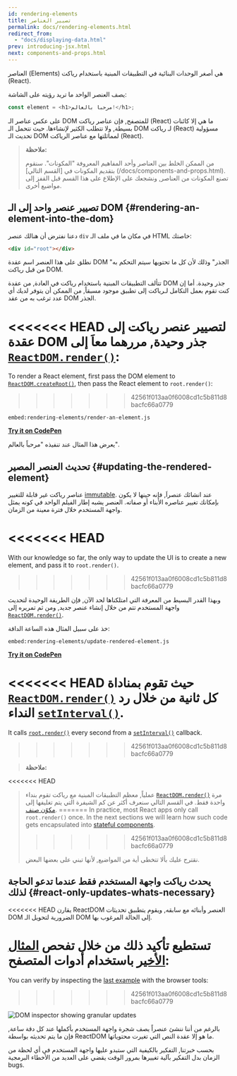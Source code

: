 ```yaml
---
id: rendering-elements
title: تصيير العناصر
permalink: docs/rendering-elements.html
redirect_from:
  - "docs/displaying-data.html"
prev: introducing-jsx.html
next: components-and-props.html
---
```


العناصر (Elements) هي أصغر الوحدات البنائية في التطبيقات المبنية باستخدام رياكت (React).

يصف العنصر الواحد ما تريد رؤيته على الشاشة:

```js
const element = <h1>مرحباً بالعالم!</h1>;
```


على عكس عناصر الـ DOM للمتصفح, فإن عناصر رياكت (React) ما هي إلا كائنات بسيطة, ولا تتطلب الكثير لإنشاءها. حيث تتحمل الـ DOM لـ رياكت  (React) مسؤولية تحديث الـ DOM لمماثلتها مع عناصر الرياكت (React).


>**ملاحظة:**
>
>من الممكن الخلط بين العناصر وأحد المفاهيم المعروفة "المكونات". سنقوم بتقديم المكونات في [القسم التالي] (/docs/components-and-props.html). تصنع المكونات من العناصر, ونشجعك على الإطلاع على هذا القسم قبل القفز إلى  مواضيع أخرى.

## تصيير عنصر واحد إلى الـ DOM {#rendering-an-element-into-the-dom}

دعنا نفترض أن هنالك عنصر `div` في مكان ما في ملف الـ HTML خاصتك:
```html
<div id="root"></div>
```

نطلق على هذا العنصر اسم عقدة DOM "الجذر" وذلك لأن كل ما تحتويها سيتم التحكم به من قبل رياكت DOM.

تتألف التطبيقات المبنية باستخدام رياكت في العادة, من عقدة DOM جذر وحيدة. أما إن كنت تقوم بعمل التكامل لـرياكت إلى تطبيق موجود مسبقاً, من الممكن أن يتوفر لديك أي عدد ترغب به من عقد DOM الجذر.

<<<<<<< HEAD
لتصيير عنصر رياكت إلى عقدة DOM جذر وحيدة, مررهما معاَ إلى [`ReactDOM.render()`](/docs/react-dom.html#render):
=======
To render a React element, first pass the DOM element to [`ReactDOM.createRoot()`](/docs/react-dom-client.html#createroot), then pass the React element to `root.render()`:
>>>>>>> 42561f013aa0f6008cd1c5b811d8bacfc66a0779

`embed:rendering-elements/render-an-element.js`

**[Try it on CodePen](https://codepen.io/gaearon/pen/ZpvBNJ?editors=1010)**

يعرض هذا المثال عند تنفيذه "مرحباً بالعالم".

## تحديث العنصر المصير {#updating-the-rendered-element}

عناصر رياكت غير قابلة للتغيير [immutable](https://en.wikipedia.org/wiki/Immutable_object). عند انشائك عنصراَ, فإنه حينها لا يكون بإمكانك تغيير عناصره الأبناء أو صفاته. العنصر يشبه إطار الفيلم الواحد في كونه يمثل واجهة المستخدم خلال فترة معينة من الزمان.

<<<<<<< HEAD
=======
With our knowledge so far, the only way to update the UI is to create a new element, and pass it to `root.render()`.
>>>>>>> 42561f013aa0f6008cd1c5b811d8bacfc66a0779

وبهذا القدر البسيط من المعرفة التي امتلكناها لحد الآن, فإن الطريقة الوحيدة لتحديث واجهة المستخدم تتم من خلال إنشاء عنصر جديد, ومن ثم تمريره إلى [`ReactDOM.render()`](/docs/react-dom.html#render).

خذ على سبيل المثال هذه الساعة الداقة: 

`embed:rendering-elements/update-rendered-element.js`

**[Try it on CodePen](https://codepen.io/gaearon/pen/gwoJZk?editors=1010)**

<<<<<<< HEAD
حيث تقوم بمناداة [`ReactDOM.render()`](/docs/react-dom.html#render) كل ثانية من خلال رد النداء [`setInterval()`](https://developer.mozilla.org/en-US/docs/Web/API/WindowTimers/setInterval).
=======
It calls [`root.render()`](/docs/react-dom.html#render) every second from a [`setInterval()`](https://developer.mozilla.org/en-US/docs/Web/API/WindowTimers/setInterval) callback.
>>>>>>> 42561f013aa0f6008cd1c5b811d8bacfc66a0779

>**ملاحظة:**
>
<<<<<<< HEAD
>عملياً, معظم التطبيقات المبنية مع رياكت تقوم بنداء [`ReactDOM.render()`](/docs/react-dom.html#render) مرة واحدة فقط. في القسم التالي سنعرف أكثر عن كم الشيفرة التي يتم تغليفها إلى [مكوًن صنف](/docs/state-and-lifecycle.html).
=======
>In practice, most React apps only call `root.render()` once. In the next sections we will learn how such code gets encapsulated into [stateful components](/docs/state-and-lifecycle.html).
>>>>>>> 42561f013aa0f6008cd1c5b811d8bacfc66a0779
>
>نقترح عليك بألا تتخطى أية من المواضيع, لأنها تبني على بعضها البعض.


## يحدث رياكت واجهة المستخدم فقط عندما تدعو الحاجة لذلك {#react-only-updates-whats-necessary}

<<<<<<< HEAD
يقارن ReactDOM العنصر وأبنائه مع سابقه, ويقوم يتطبيق تحديثات DOM الضرورية لتحويل الـ DOM إلى الحالة المرغوب بها.


تستطيع تأكيد ذلك من خلال تفحص [المثال الأخير](codepen://rendering-elements/update-rendered-element) باستخدام أدوات المتصفح:
=======
You can verify by inspecting the [last example](https://codepen.io/gaearon/pen/gwoJZk?editors=1010) with the browser tools:
>>>>>>> 42561f013aa0f6008cd1c5b811d8bacfc66a0779

![DOM inspector showing granular updates](../images/docs/granular-dom-updates.gif)

بالرغم من أننا ننشئ عنصراً يصف شجرة واجهة المستخدم بأكملها عند كل دقة ساعة, فإن ما يتم تحديثه بواسطة ReactDOM ما هو إلا عقدة النص التي تغيرت محتوياتها.

بحسب خبرتنا, التفكير بالكيفية التي ستبدو عليها واجهة المستخدم في أي لحظة من الزمان بدل التفكير بآلية تغييرها بمرور الوقت يقضي على العديد من الأخطاء البرمجية bugs.
